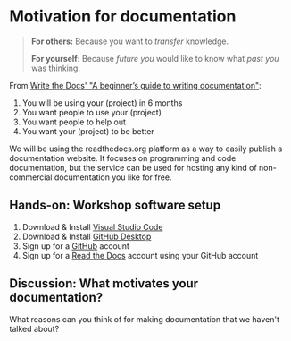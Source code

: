 # Motivation for documentation

> **For others:** Because you want to *transfer* knowledge.
>
> **For yourself:** Because *future you* would like to know what *past you* was thinking.

From [Write the Docs' "A beginner’s guide to writing documentation"](http://www.writethedocs.org/guide/writing/beginners-guide-to-docs/):

1. You will be using your (project) in 6 months
1. You want people to use your (project)
1. You want people to help out
1. You want your (project) to be better

We will be using the readthedocs.org platform as a way to easily publish a documentation website.  It focuses on programming and code documentation, but the service can be used for hosting any kind of non-commercial documentation you like for free.

## Hands-on: Workshop software setup

1. Download & Install [Visual Studio Code](https://code.visualstudio.com/download)
1. Download & Install [GitHub Desktop](https://desktop.github.com/)
1. Sign up for a [GitHub](https://github.com/join) account
1. Sign up for a [Read the Docs](https://readthedocs.org/accounts/signup) account using your GitHub account

## Discussion: What motivates your documentation?

What reasons can you think of for making documentation that we haven't talked about?
